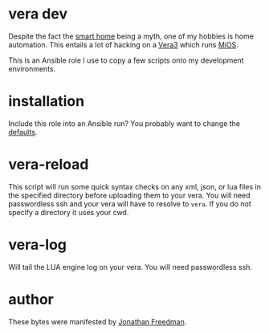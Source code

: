 # vera dev

Despite the fact the [smart home](http://softra.in) being a myth, one of my hobbies is home automation. This entails a lot of hacking on a [Vera3](http://getvera.com/controllers/vera3/) which runs [MiOS](http://www.mios.com/).

This is an Ansible role I use to copy a few scripts onto my development environments.

# installation

Include this role into an Ansible run? You probably want to change the [defaults](https://github.com/otakup0pe/ansible-veradev/blob/master/defaults/main.yml).

# vera-reload

This script will run some quick syntax checks on any xml, json, or lua files in the specified directory before uploading them to your vera. You will need passwordless ssh and your vera will have to resolve to `vera`. If you do not specify a directory it uses your cwd.

# vera-log

Will tail the LUA engine log on your vera. You will need passwordless ssh.

# author

These bytes were manifested by [Jonathan Freedman](http://jonathanfreedman.bio/).
